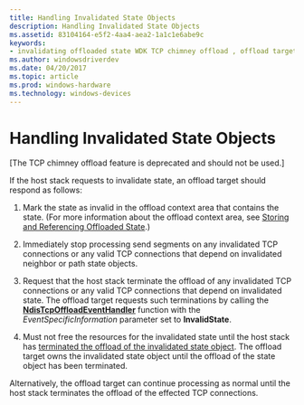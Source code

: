 ```yaml
---
title: Handling Invalidated State Objects
description: Handling Invalidated State Objects
ms.assetid: 83104164-e5f2-4aa4-aea2-1a1c1e6abe9c
keywords:
- invalidating offloaded state WDK TCP chimney offload , offload target response
ms.author: windowsdriverdev
ms.date: 04/20/2017
ms.topic: article
ms.prod: windows-hardware
ms.technology: windows-devices
---
```


# Handling Invalidated State Objects


\[The TCP chimney offload feature is deprecated and should not be used.\]




If the host stack requests to invalidate state, an offload target should respond as follows:

1.  Mark the state as invalid in the offload context area that contains the state. (For more information about the offload context area, see [Storing and Referencing Offloaded State](storing-and-referencing-offloaded-state.md).)

2.  Immediately stop processing send segments on any invalidated TCP connections or any valid TCP connections that depend on invalidated neighbor or path state objects.

3.  Request that the host stack terminate the offload of any invalidated TCP connections or any valid TCP connections that depend on invalidated state. The offload target requests such terminations by calling the [**NdisTcpOffloadEventHandler**](https://msdn.microsoft.com/library/windows/hardware/ff564595) function with the *EventSpecificInformation* parameter set to **InvalidState**.

4.  Must not free the resources for the invalidated state until the host stack has [terminated the offload of the invalidated state object](terminating-offload-state.md). The offload target owns the invalidated state object until the offload of the state object has been terminated.

Alternatively, the offload target can continue processing as normal until the host stack terminates the offload of the effected TCP connections.

 

 





